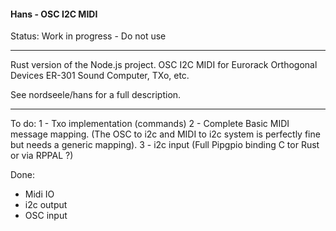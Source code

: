 #### Hans - OSC I2C MIDI 

Status: Work in progress - Do not use 

*******************************************
Rust version of the Node.js project. 
OSC I2C MIDI for Eurorack Orthogonal Devices ER-301 Sound Computer, TXo, etc. 

See nordseele/hans for a full description.
*******************************************

To do: 
1 - Txo implementation (commands)
2 - Complete Basic MIDI message mapping. (The OSC to i2c and MIDI to i2c system is perfectly fine but needs a generic mapping).
3 - i2c input (Full Pipgpio binding C tor Rust or via RPPAL ?)

Done:
- Midi IO
- i2c output
- OSC input